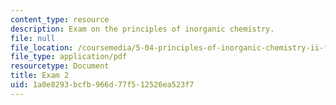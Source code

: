 ```yaml
---
content_type: resource
description: Exam on the principles of inorganic chemistry.
file: null
file_location: /coursemedia/5-04-principles-of-inorganic-chemistry-ii-fall-2008/1a0e8293bcfb966d77f512526ea523f7_exam2.pdf
file_type: application/pdf
resourcetype: Document
title: Exam 2
uid: 1a0e8293-bcfb-966d-77f5-12526ea523f7
---
```

